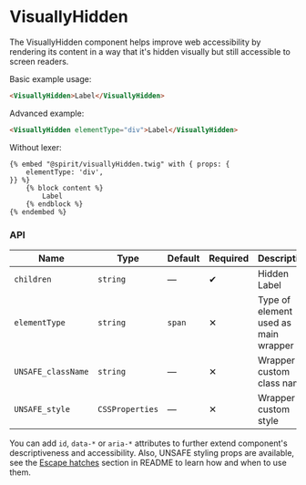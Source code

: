 # VisuallyHidden

The VisuallyHidden component helps improve web accessibility by rendering its content in a way that it's hidden visually but still accessible to screen readers.

Basic example usage:

```html
<VisuallyHidden>Label</VisuallyHidden>
```

Advanced example:

```html
<VisuallyHidden elementType="div">Label</VisuallyHidden>
```

Without lexer:

```twig
{% embed "@spirit/visuallyHidden.twig" with { props: {
    elementType: 'div',
}} %}
    {% block content %}
        Label
    {% endblock %}
{% endembed %}
```

### API

| Name               | Type            | Default | Required | Description                          |
| ------------------ | --------------- | ------- | -------- | ------------------------------------ |
| `children`         | `string`        | —       | ✔        | Hidden Label                         |
| `elementType`      | `string`        | `span`  | ✕        | Type of element used as main wrapper |
| `UNSAFE_className` | `string`        | —       | ✕        | Wrapper custom class name            |
| `UNSAFE_style`     | `CSSProperties` | —       | ✕        | Wrapper custom style                 |

You can add `id`, `data-*` or `aria-*` attributes to further extend component's
descriptiveness and accessibility. Also, UNSAFE styling props are available,
see the [Escape hatches][escape-hatches] section in README to learn how and when to use them.

[escape-hatches]: https://github.com/lmc-eu/spirit-design-system/tree/main/packages/web-twig/README.md#escape-hatches
